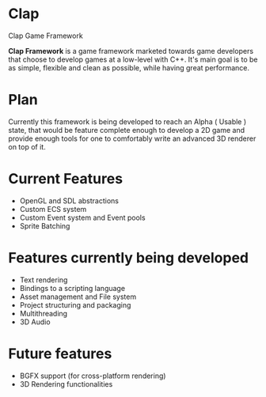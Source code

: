 # Clap
Clap Game Framework

**Clap Framework** is a game framework marketed towards game developers that choose to develop games at a low-level with C++. It's main goal is to be as simple, flexible and clean as possible, while having great performance.

# Plan

Currently this framework is being developed to reach an Alpha ( Usable ) state, that would be feature complete enough to develop a 2D game and provide enough tools for one to comfortably write an advanced 3D renderer on top of it.

# Current Features
* OpenGL and SDL abstractions
* Custom ECS system
* Custom Event system and Event pools
* Sprite Batching

# Features currently being developed
* Text rendering
* Bindings to a scripting language
* Asset management and File system
* Project structuring and packaging
* Multithreading
* 3D Audio

# Future features
* BGFX support (for cross-platform rendering)
* 3D Rendering functionalities
